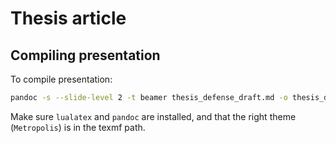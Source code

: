 # Thesis article



## Compiling presentation



To compile presentation:

```bash
pandoc -s --slide-level 2 -t beamer thesis_defense_draft.md -o thesis_defense_draft.pdf --pdf-engine lualatex -H preamble_beamer.tex

```

Make sure `lualatex` and `pandoc` are installed, and that the right theme (`Metropolis`) is in the texmf path.